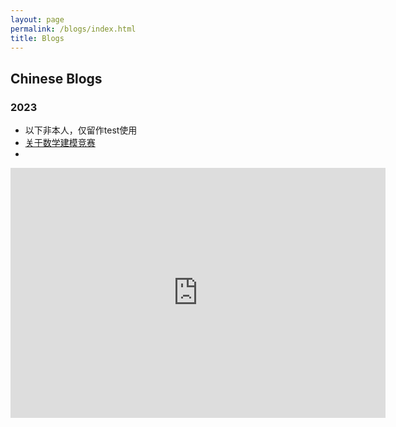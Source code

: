 ```yaml
---
layout: page
permalink: /blogs/index.html
title: Blogs
---
```


## Chinese Blogs

### 2023

- 以下非本人，仅留作test使用
- [关于数学建模竞赛](https://caihanlin.com/blogs/team2023)
- 



<iframe style="width:100%;height:auto;min-width:600px;min-height:400px;" src="https://star-history.com/embed?secret=Z2l0aHViX3BhdF8xMUFSVkxCRUEwRlRZMjQzb2pDZEs2X01kWFJ3V1BSTkdDV3pnREZNd2VTNmtUWDhlaWVWSzBhdXdzbTRhdzc0UlhXQzdJV1FDTGlrM204amMz#GuangLun2000/GuangLun2000.github.io&Date" frameBorder="0"></iframe>
